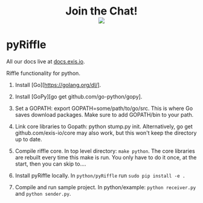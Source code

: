 <div align="center">
    <h1>Join the Chat!
    <br>
    <img src="http://slack.exis.io/badge.svg">
    </h3>
</div>

# pyRiffle

All our docs live at [docs.exis.io](http://docs.exis.io). 

Riffle functionality for python. 

1. Install [Go][https://golang.org/dl/].

2. Install [GoPy][go get github.com/go-python/gopy].

3. Set a GOPATH: export GOPATH=some/path/to/go/src. This is where Go saves download packages. Make sure to add GOPATH/bin to your path. 

4. Link core libraries to Gopath: python stump.py init. Alternatively, go get github.com/exis-io/core may also work, but this won't keep the directory up to date.

5. Compile riffle core. In top level directory: `make python`. The core libraries are rebuilt every time this make is run. You only have to do it once, at the start, then you can skip to....

6. Install pyRiffle locally. In `python/pyRiffle` run `sudo pip install -e .`

7. Compile and run sample project. In python/example: `python receiver.py` and `python sender.py`.
